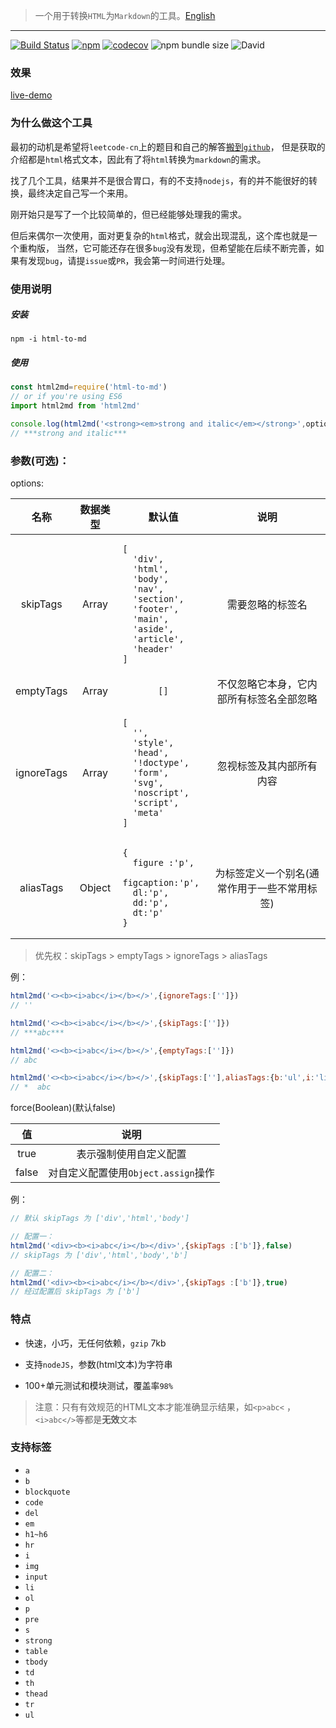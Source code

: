 > 一个用于转换`HTML`为`Markdown`的工具。[English](./README-EN.md)

---

[![Build Status](https://travis-ci.org/stonehank/html-to-md.svg?branch=master)](https://travis-ci.org/stonehank/html-to-md)
[![npm](https://img.shields.io/npm/v/html-to-md.svg)](https://www.npmjs.com/package/html-to-md)
[![codecov](https://codecov.io/gh/stonehank/html-to-md/branch/master/graph/badge.svg)](https://codecov.io/gh/stonehank/html-to-md)
![npm bundle size](https://img.shields.io/bundlephobia/minzip/html-to-md.svg)
![David](https://img.shields.io/david/stonehank/html-to-md.svg)


### 效果

[live-demo](https://stonehank.github.io/html-to-md/)


### 为什么做这个工具

最初的动机是希望将`leetcode-cn`上的题目和自己的解答[搬到`github`](https://github.com/stonehank/leetcode-solution-js)，
但是获取的介绍都是`html`格式文本，因此有了将`html`转换为`markdown`的需求。

找了几个工具，结果并不是很合胃口，有的不支持`nodejs`，有的并不能很好的转换，最终决定自己写一个来用。

刚开始只是写了一个比较简单的，但已经能够处理我的需求。

但后来偶尔一次使用，面对更复杂的`html`格式，就会出现混乱，这个库也就是一个重构版，
当然，它可能还存在很多`bug`没有发现，但希望能在后续不断完善，如果有发现`bug`，请提`issue`或`PR`，我会第一时间进行处理。


### 使用说明

##### 安装

`npm -i html-to-md`

##### 使用

```js
const html2md=require('html-to-md')
// or if you're using ES6
import html2md from 'html2md'

console.log(html2md('<strong><em>strong and italic</em></strong>',options,force))
// ***strong and italic***
```

### 参数(可选)：

options:

<table>
<thead>
<tr>
<th align="center">名称</th>
<th align="center">数据类型</th>
<th align="center">默认值</th>
<th align="center">说明</th>
</tr>
</thead>
<tbody>
<tr>
<td align="center">skipTags</td>
<td align="center">Array</td>
<td align="left"><pre>
<code>[
  'div',
  'html',
  'body',
  'nav',
  'section',
  'footer',
  'main',
  'aside',
  'article',
  'header'
]</code></pre></td>
<td align="center">需要忽略的标签名</td>
</tr>
<tr>
<td align="center">emptyTags</td>
<td align="center">Array</td>
<td align="center"><code>[]</code></td>
<td align="center">不仅忽略它本身，它内部所有标签名全部忽略</td>
</tr>
<tr>
<td align="center">ignoreTags</td>
<td align="center">Array</td>
<td align="left">
<pre>
<code>[
  '',
  'style',
  'head',
  '!doctype',
  'form',
  'svg',
  'noscript',
  'script',
  'meta'
]</code></pre></td>
<td align="center">忽视标签及其内部所有内容</td>
</tr>
<tr>
<td align="center">aliasTags</td>
<td align="center">Object</td>
<td align="left">
  <pre>
<code>{
  figure :'p',
  figcaption:'p',
  dl:'p', 
  dd:'p', 
  dt:'p'
}</code></pre></td>
<td align="center">为标签定义一个别名(通常作用于一些不常用标签)</td>
</tr>
</tbody>
</table>


> 优先权：skipTags > emptyTags > ignoreTags > aliasTags

例：
```javascript
html2md('<><b><i>abc</i></b></>',{ignoreTags:['']})
// ''

html2md('<><b><i>abc</i></b></>',{skipTags:['']})
// ***abc***

html2md('<><b><i>abc</i></b></>',{emptyTags:['']})
// abc

html2md('<><b><i>abc</i></b></>',{skipTags:[''],aliasTags:{b:'ul',i:'li'}})
// *  abc
```

force(Boolean)(默认false)

|值|说明|
|:---:|:---:|
|true|表示强制使用自定义配置|
|false|对自定义配置使用`Object.assign`操作|

例：
```javascript
// 默认 skipTags 为 ['div','html','body']

// 配置一：
html2md('<div><b><i>abc</i></b></div>',{skipTags :['b']},false)
// skipTags 为 ['div','html','body','b']

// 配置二：
html2md('<div><b><i>abc</i></b></div>',{skipTags :['b']},true)
// 经过配置后 skipTags 为 ['b']

```

### 特点

* 快速，小巧，无任何依赖，`gzip` 7kb

* 支持`nodeJS`，参数(html文本)为字符串

* 100+单元测试和模块测试，覆盖率`98%`


> 注意：只有有效规范的HTML文本才能准确显示结果，如`<p>abc<` ，`<i>abc</>`等都是**无效**文本

### 支持标签

* `a`
* `b`
* `blockquote`
* `code`
* `del`
* `em`
* `h1~h6`
* `hr`
* `i`
* `img`
* `input`
* `li`
* `ol`
* `p`
* `pre`
* `s`
* `strong`
* `table`
* `tbody`
* `td`
* `th`
* `thead`
* `tr`
* `ul`



